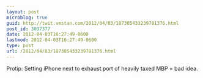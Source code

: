 ```yaml
---
layout: post
microblog: true
guid: http://twit.vmstan.com/2012/04/03/187305433239781376.html
post_id: 3037377
date: 2012-04-03T16:27:49-0600
lastmod: 2012-04-03T16:27:49-0600
type: post
url: /2012/04/03/187305433239781376.html
---
```

Protip: Setting iPhone next to exhaust port of heavily taxed MBP = bad idea.
